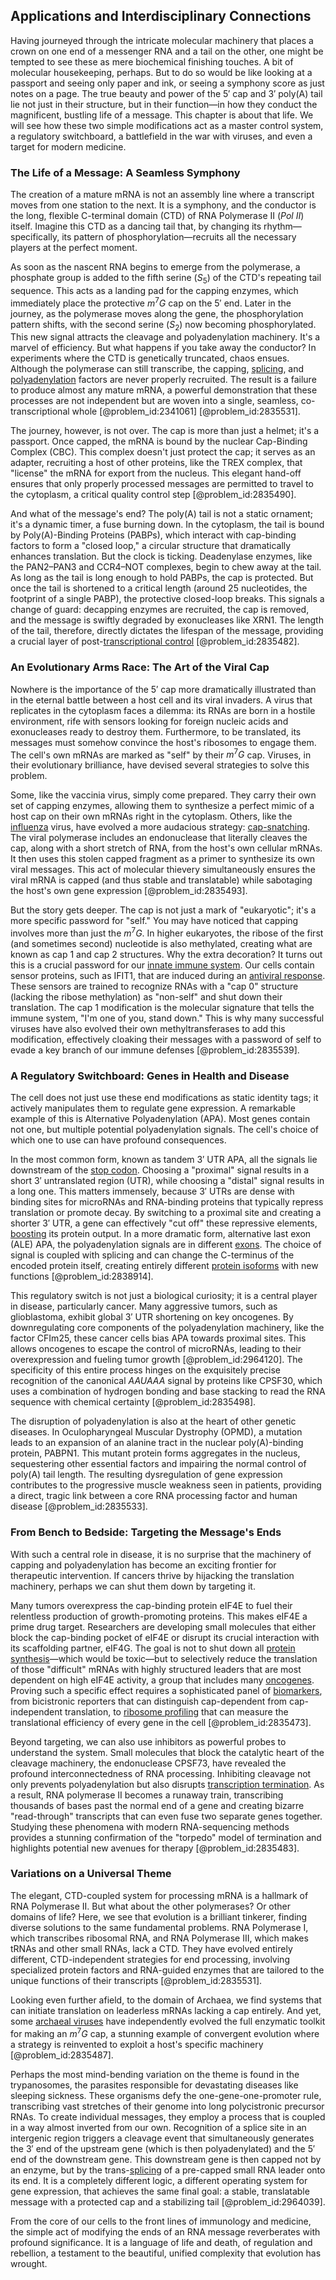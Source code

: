 ## Applications and Interdisciplinary Connections

Having journeyed through the intricate molecular machinery that places a crown on one end of a messenger RNA and a tail on the other, one might be tempted to see these as mere biochemical finishing touches. A bit of molecular housekeeping, perhaps. But to do so would be like looking at a passport and seeing only paper and ink, or seeing a symphony score as just notes on a page. The true beauty and power of the 5′ cap and 3′ poly(A) tail lie not just in their structure, but in their function—in how they conduct the magnificent, bustling life of a message. This chapter is about that life. We will see how these two simple modifications act as a master control system, a regulatory switchboard, a battlefield in the war with viruses, and even a target for modern medicine.

### The Life of a Message: A Seamless Symphony

The creation of a mature mRNA is not an assembly line where a transcript moves from one station to the next. It is a symphony, and the conductor is the long, flexible C-terminal domain (CTD) of RNA Polymerase II ($Pol~II$) itself. Imagine this CTD as a dancing tail that, by changing its rhythm—specifically, its pattern of phosphorylation—recruits all the necessary players at the perfect moment.

As soon as the nascent RNA begins to emerge from the polymerase, a phosphate group is added to the fifth serine ($S_5$) of the CTD's repeating tail sequence. This acts as a landing pad for the capping enzymes, which immediately place the protective $m^7G$ cap on the 5′ end. Later in the journey, as the polymerase moves along the gene, the phosphorylation pattern shifts, with the second serine ($S_2$) now becoming phosphorylated. This new signal attracts the cleavage and polyadenylation machinery. It's a marvel of efficiency. But what happens if you take away the conductor? In experiments where the CTD is genetically truncated, chaos ensues. Although the polymerase can still transcribe, the capping, [splicing](@article_id:260789), and [polyadenylation](@article_id:274831) factors are never properly recruited. The result is a failure to produce almost any mature mRNA, a powerful demonstration that these processes are not independent but are woven into a single, seamless, co-transcriptional whole [@problem_id:2341061] [@problem_id:2835531].

The journey, however, is not over. The cap is more than just a helmet; it's a passport. Once capped, the mRNA is bound by the nuclear Cap-Binding Complex (CBC). This complex doesn't just protect the cap; it serves as an adapter, recruiting a host of other proteins, like the TREX complex, that "license" the mRNA for export from the nucleus. This elegant hand-off ensures that only properly processed messages are permitted to travel to the cytoplasm, a critical quality control step [@problem_id:2835490].

And what of the message's end? The poly(A) tail is not a static ornament; it's a dynamic timer, a fuse burning down. In the cytoplasm, the tail is bound by Poly(A)-Binding Proteins (PABPs), which interact with cap-binding factors to form a "closed loop," a circular structure that dramatically enhances translation. But the clock is ticking. Deadenylase enzymes, like the PAN2–PAN3 and CCR4–NOT complexes, begin to chew away at the tail. As long as the tail is long enough to hold PABPs, the cap is protected. But once the tail is shortened to a critical length (around $25$ nucleotides, the footprint of a single PABP), the protective closed-loop breaks. This signals a change of guard: decapping enzymes are recruited, the cap is removed, and the message is swiftly degraded by exonucleases like XRN1. The length of the tail, therefore, directly dictates the lifespan of the message, providing a crucial layer of post-[transcriptional control](@article_id:164455) [@problem_id:2835482].

### An Evolutionary Arms Race: The Art of the Viral Cap

Nowhere is the importance of the 5′ cap more dramatically illustrated than in the eternal battle between a host cell and its viral invaders. A virus that replicates in the cytoplasm faces a dilemma: its RNAs are born in a hostile environment, rife with sensors looking for foreign nucleic acids and exonucleases ready to destroy them. Furthermore, to be translated, its messages must somehow convince the host's ribosomes to engage them. The cell's own mRNAs are marked as "self" by their $m^7G$ cap. Viruses, in their evolutionary brilliance, have devised several strategies to solve this problem.

Some, like the vaccinia virus, simply come prepared. They carry their own set of capping enzymes, allowing them to synthesize a perfect mimic of a host cap on their own mRNAs right in the cytoplasm. Others, like the [influenza](@article_id:189892) virus, have evolved a more audacious strategy: [cap-snatching](@article_id:153636). The viral polymerase includes an endonuclease that literally cleaves the cap, along with a short stretch of RNA, from the host's own cellular mRNAs. It then uses this stolen capped fragment as a primer to synthesize its own viral messages. This act of molecular thievery simultaneously ensures the viral mRNA is capped (and thus stable and translatable) while sabotaging the host's own gene expression [@problem_id:2835493].

But the story gets deeper. The cap is not just a mark of "eukaryotic"; it's a more specific password for "self." You may have noticed that capping involves more than just the $m^7G$. In higher eukaryotes, the ribose of the first (and sometimes second) nucleotide is also methylated, creating what are known as cap $1$ and cap $2$ structures. Why the extra decoration? It turns out this is a crucial password for our [innate immune system](@article_id:201277). Our cells contain sensor proteins, such as IFIT1, that are induced during an [antiviral response](@article_id:191724). These sensors are trained to recognize RNAs with a "cap $0$" structure (lacking the ribose methylation) as "non-self" and shut down their translation. The cap $1$ modification is the molecular signature that tells the immune system, "I'm one of you, stand down." This is why many successful viruses have also evolved their own methyltransferases to add this modification, effectively cloaking their messages with a password of self to evade a key branch of our immune defenses [@problem_id:2835539].

### A Regulatory Switchboard: Genes in Health and Disease

The cell does not just use these end modifications as static identity tags; it actively manipulates them to regulate gene expression. A remarkable example of this is Alternative Polyadenylation (APA). Most genes contain not one, but multiple potential polyadenylation signals. The cell's choice of which one to use can have profound consequences.

In the most common form, known as tandem 3′ UTR APA, all the signals lie downstream of the [stop codon](@article_id:260729). Choosing a "proximal" signal results in a short 3′ untranslated region (UTR), while choosing a "distal" signal results in a long one. This matters immensely, because 3′ UTRs are dense with binding sites for microRNAs and RNA-binding proteins that typically repress translation or promote decay. By switching to a proximal site and creating a shorter 3′ UTR, a gene can effectively "cut off" these repressive elements, [boosting](@article_id:636208) its protein output. In a more dramatic form, alternative last exon (ALE) APA, the polyadenylation signals are in different [exons](@article_id:143986). The choice of signal is coupled with splicing and can change the C-terminus of the encoded protein itself, creating entirely different [protein isoforms](@article_id:140267) with new functions [@problem_id:2838914].

This regulatory switch is not just a biological curiosity; it is a central player in disease, particularly cancer. Many aggressive tumors, such as glioblastoma, exhibit global 3′ UTR shortening on key oncogenes. By downregulating core components of the polyadenylation machinery, like the factor CFIm25, these cancer cells bias APA towards proximal sites. This allows oncogenes to escape the control of microRNAs, leading to their overexpression and fueling tumor growth [@problem_id:2964120]. The specificity of this entire process hinges on the exquisitely precise recognition of the canonical $AAUAAA$ signal by proteins like CPSF30, which uses a combination of hydrogen bonding and base stacking to read the RNA sequence with chemical certainty [@problem_id:2835498].

The disruption of polyadenylation is also at the heart of other genetic diseases. In Oculopharyngeal Muscular Dystrophy (OPMD), a mutation leads to an expansion of an alanine tract in the nuclear poly(A)-binding protein, PABPN1. This mutant protein forms aggregates in the nucleus, sequestering other essential factors and impairing the normal control of poly(A) tail length. The resulting dysregulation of gene expression contributes to the progressive muscle weakness seen in patients, providing a direct, tragic link between a core RNA processing factor and human disease [@problem_id:2835533].

### From Bench to Bedside: Targeting the Message's Ends

With such a central role in disease, it is no surprise that the machinery of capping and polyadenylation has become an exciting frontier for therapeutic intervention. If cancers thrive by hijacking the translation machinery, perhaps we can shut them down by targeting it.

Many tumors overexpress the cap-binding protein eIF4E to fuel their relentless production of growth-promoting proteins. This makes eIF4E a prime drug target. Researchers are developing small molecules that either block the cap-binding pocket of eIF4E or disrupt its crucial interaction with its scaffolding partner, eIF4G. The goal is not to shut down all [protein synthesis](@article_id:146920)—which would be toxic—but to selectively reduce the translation of those "difficult" mRNAs with highly structured leaders that are most dependent on high eIF4E activity, a group that includes many [oncogenes](@article_id:138071). Proving such a specific effect requires a sophisticated panel of [biomarkers](@article_id:263418), from bicistronic reporters that can distinguish cap-dependent from cap-independent translation, to [ribosome profiling](@article_id:144307) that can measure the translational efficiency of every gene in the cell [@problem_id:2835473].

Beyond targeting, we can also use inhibitors as powerful probes to understand the system. Small molecules that block the catalytic heart of the cleavage machinery, the endonuclease CPSF73, have revealed the profound interconnectedness of RNA processing. Inhibiting cleavage not only prevents polyadenylation but also disrupts [transcription termination](@article_id:138654). As a result, RNA polymerase II becomes a runaway train, transcribing thousands of bases past the normal end of a gene and creating bizarre "read-through" transcripts that can even fuse two separate genes together. Studying these phenomena with modern RNA-sequencing methods provides a stunning confirmation of the "torpedo" model of termination and highlights potential new avenues for therapy [@problem_id:2835483].

### Variations on a Universal Theme

The elegant, CTD-coupled system for processing mRNA is a hallmark of RNA Polymerase II. But what about the other polymerases? Or other domains of life? Here, we see that evolution is a brilliant tinkerer, finding diverse solutions to the same fundamental problems. RNA Polymerase I, which transcribes ribosomal RNA, and RNA Polymerase III, which makes tRNAs and other small RNAs, lack a CTD. They have evolved entirely different, CTD-independent strategies for end processing, involving specialized protein factors and RNA-guided enzymes that are tailored to the unique functions of their transcripts [@problem_id:2835531].

Looking even further afield, to the domain of Archaea, we find systems that can initiate translation on leaderless mRNAs lacking a cap entirely. And yet, some [archaeal viruses](@article_id:148506) have independently evolved the full enzymatic toolkit for making an $m^7G$ cap, a stunning example of convergent evolution where a strategy is reinvented to exploit a host's specific machinery [@problem_id:2835487].

Perhaps the most mind-bending variation on the theme is found in the trypanosomes, the parasites responsible for devastating diseases like sleeping sickness. These organisms defy the one-gene-one-promoter rule, transcribing vast stretches of their genome into long polycistronic precursor RNAs. To create individual messages, they employ a process that is coupled in a way almost inverted from our own. Recognition of a splice site in an intergenic region triggers a cleavage event that simultaneously generates the 3′ end of the upstream gene (which is then polyadenylated) and the 5′ end of the downstream gene. This downstream gene is then capped not by an enzyme, but by the trans-[splicing](@article_id:260789) of a pre-capped small RNA leader onto its end. It is a completely different logic, a different operating system for gene expression, that achieves the same final goal: a stable, translatable message with a protected cap and a stabilizing tail [@problem_id:2964039].

From the core of our cells to the front lines of immunology and medicine, the simple act of modifying the ends of an RNA message reverberates with profound significance. It is a language of life and death, of regulation and rebellion, a testament to the beautiful, unified complexity that evolution has wrought.